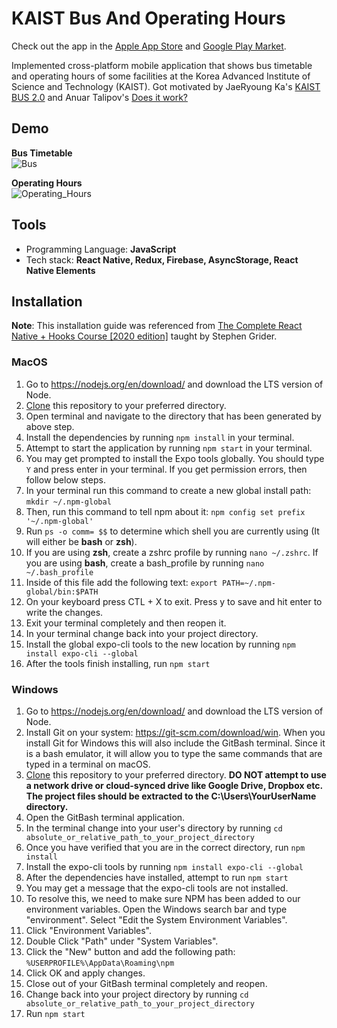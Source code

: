 # KAIST Bus And Operating Hours

Check out the app in the <a href="https://apps.apple.com/us/app/kaist-bus-and-operating-hours/id1555938858">Apple App Store</a> and <a href="https://play.google.com/store/apps/details?id=kr.ac.kaist.bus">Google Play Market</a>.

Implemented cross-platform mobile application that shows bus timetable and operating hours of some facilities at the Korea Advanced Institute of Science and Technology (KAIST). Got motivated by JaeRyoung Ka's <a target="_blank" href="https://github.com/JaeRyoungKa/KAIST-BUS-2.0.git">KAIST BUS 2.0</a> and Anuar Talipov's <a target="_blank" href="https://github.com/AnuarTB/doesitwork.git">Does it work?</a>

## Demo
**Bus Timetable** <br>
![Bus](/demo/bus_demo.gif)

**Operating Hours** <br>
![Operating_Hours](/demo/operating_hours_demo.gif)

## Tools

* Programming Language: **JavaScript**
* Tech stack: **React Native, Redux, Firebase, AsyncStorage, React Native Elements**

## Installation
**Note**: This installation guide was referenced from [The Complete React Native + Hooks Course [2020 edition]](https://www.udemy.com/course/the-complete-react-native-and-redux-course) taught by Stephen Grider.

### MacOS
1. Go to https://nodejs.org/en/download/ and download the LTS version of Node.
2. [Clone](https://docs.github.com/en/free-pro-team@latest/github/creating-cloning-and-archiving-repositories/cloning-a-repository "Clone Guide") this repository to your preferred directory.
3. Open terminal and navigate to the directory that has been generated by above step.
4. Install the dependencies by running ```npm install``` in your terminal.
5. Attempt to start the application by running ```npm start``` in your terminal.
6. You may get prompted to install the Expo tools globally. You should type ```Y``` and press enter in your terminal. If you get permission errors, then follow below steps.
7. In your terminal run this command to create a new global install path:  ```mkdir ~/.npm-global```
8. Then, run this command to tell npm about it:  ```npm config set prefix '~/.npm-global'```
9. Run ```ps -o comm= $$``` to determine which shell you are currently using (It will either be **bash** or **zsh**).
10. If you are using **zsh**, create a zshrc profile by running ```nano ~/.zshrc```. If you are using **bash**, create a bash_profile by running ```nano ~/.bash_profile```
11. Inside of this file add the following text:
```export PATH=~/.npm-global/bin:$PATH```
12. On your keyboard press CTL + X to exit. Press y to save and hit enter to write the changes.
13. Exit your terminal completely and then reopen it.
14. In your terminal change back into your project directory.
15. Install the global expo-cli tools to the new location by running ```npm install expo-cli --global```
16. After the tools finish installing, run ```npm start```

### Windows
1. Go to https://nodejs.org/en/download/ and download the LTS version of Node.
2. Install Git on your system: https://git-scm.com/download/win. When you install Git for Windows this will also include the GitBash terminal. Since it is a bash emulator, it will allow you to type the same commands that are typed in a terminal on macOS.
3. [Clone](https://docs.github.com/en/free-pro-team@latest/github/creating-cloning-and-archiving-repositories/cloning-a-repository "Clone Guide") this repository to your preferred directory. **DO NOT attempt to use a network drive or cloud-synced drive like Google Drive, Dropbox etc. The project files should be extracted to the C:\Users\YourUserName directory.**
4. Open the GitBash terminal application.
5. In the terminal change into your user's directory by running ```cd absolute_or_relative_path_to_your_project_directory```
6. Once you have verified that you are in the correct directory, run ```npm install```
7. Install the expo-cli tools by running ```npm install expo-cli --global```
8. After the dependencies have installed, attempt to run ```npm start```
9. You may get a message that the expo-cli tools are not installed.
10. To resolve this, we need to make sure NPM has been added to our environment variables. Open the Windows search bar and type "environment". Select "Edit the System Environment Variables".
11. Click "Environment Variables".
12. Double Click "Path" under "System Variables".
13. Click the "New" button and add the following path:
```%USERPROFILE%\AppData\Roaming\npm```
14. Click OK and apply changes.
15. Close out of your GitBash terminal completely and reopen.
16. Change back into your project directory by running ```cd absolute_or_relative_path_to_your_project_directory```
17. Run ```npm start```
